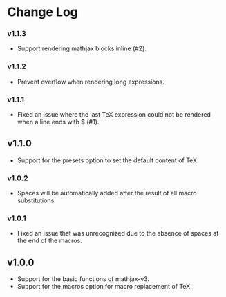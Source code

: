 # Change Log

### v1.1.3

- Support rendering mathjax blocks inline (#2).

### v1.1.2

- Prevent overflow when rendering long expressions.

### v1.1.1

- Fixed an issue where the last TeX expression could not be rendered when a line ends with $ (#1).

## v1.1.0

- Support for the presets option to set the default content of TeX.

### v1.0.2

- Spaces will be automatically added after the result of all macro substitutions.

### v1.0.1

- Fixed an issue that was unrecognized due to the absence of spaces at the end of the macros.

## v1.0.0

- Support for the basic functions of mathjax-v3.
- Support for the macros option for macro replacement of TeX.
